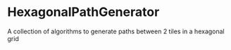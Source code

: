 # HexagonalPathGenerator
A collection of algorithms to generate paths between 2 tiles in a hexagonal grid
